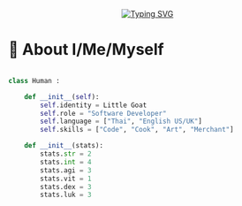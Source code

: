 <div align="center">
  <a href="https://github.com/littlegoat666">
    <img src="https://readme-typing-svg.demolab.com?font=Mali&weight=500&size=40&pause=1000&color=A000FF&center=true&vCenter=true&width=750&height=70&lines=Howdy+y'all%2C++my+name+is+Little+Goat!" alt="Typing SVG"></img>
  </a>
</div>

# :clown_face: About I/Me/Myself

```python

class Human :

    def __init__(self):
       	self.identity = Little Goat
        self.role = "Software Developer"
        self.language = ["Thai", "English US/UK"]
        self.skills = ["Code", "Cook", "Art", "Merchant"]

    def __init__(stats):
        stats.str = 2
        stats.int = 4
        stats.agi = 3
        stats.vit = 1
        stats.dex = 3
        stats.luk = 3

```

<!--
**littlegoat666/littlegoat666** is a ✨ _special_ ✨ repository because its `README.md` (this file) appears on your GitHub profile.

Here are some ideas to get you started:

- 🔭 I’m currently working on ...
- 🌱 I’m currently learning ...
- 👯 I’m looking to collaborate on ...
- 🤔 I’m looking for help with ...
- 💬 Ask me about ...
- 📫 How to reach me: ...
- 😄 Pronouns: ...
- ⚡ Fun fact: ...
-->
